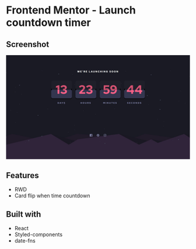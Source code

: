 # Frontend Mentor - Launch countdown timer

## Screenshot

![screenshot](./screenshot.jpg)

## Features

- RWD
- Card flip when time countdown

## Built with

- React
- Styled-components
- date-fns
